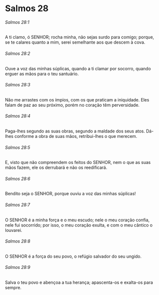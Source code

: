 # Salmos 28

###### Salmos 28:1

A ti clamo, ó SENHOR; rocha minha, não sejas surdo para comigo; porque, se te calares quanto a mim, serei semelhante aos que descem à cova.

###### Salmos 28:2

Ouve a voz das minhas súplicas, quando a ti clamar por socorro, quando erguer as mãos para o teu santuário.

###### Salmos 28:3

Não me arrastes com os ímpios, com os que praticam a iniquidade. Eles falam de paz ao seu próximo, porém no coração têm perversidade.

###### Salmos 28:4

Paga-lhes segundo as suas obras, segundo a maldade dos seus atos. Dá-lhes conforme a obra de suas mãos, retribui-lhes o que merecem.

###### Salmos 28:5

E, visto que não compreendem os feitos do SENHOR, nem o que as suas mãos fazem, ele os derrubará e não os reedificará.

###### Salmos 28:6

Bendito seja o SENHOR, porque ouviu a voz das minhas súplicas!

###### Salmos 28:7

O SENHOR é a minha força e o meu escudo; nele o meu coração confia, nele fui socorrido; por isso, o meu coração exulta, e com o meu cântico o louvarei.

###### Salmos 28:8

O SENHOR é a força do seu povo, o refúgio salvador do seu ungido.

###### Salmos 28:9

Salva o teu povo e abençoa a tua herança; apascenta-os e exalta-os para sempre.

